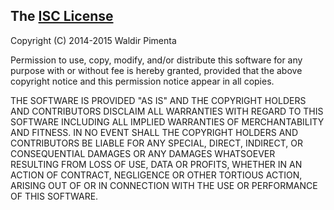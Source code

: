 ## The [ISC License](http://opensource.org/licenses/ISC)

Copyright (C) 2014-2015 Waldir Pimenta

Permission to use, copy, modify, and/or distribute this software
for any purpose with or without fee is hereby granted,
provided that the above copyright notice and this permission notice
appear in all copies.

THE SOFTWARE IS PROVIDED "AS IS" AND THE COPYRIGHT HOLDERS AND CONTRIBUTORS
DISCLAIM ALL WARRANTIES WITH REGARD TO THIS SOFTWARE
INCLUDING ALL IMPLIED WARRANTIES OF MERCHANTABILITY AND FITNESS.
IN NO EVENT SHALL THE COPYRIGHT HOLDERS AND CONTRIBUTORS BE LIABLE
FOR ANY SPECIAL, DIRECT, INDIRECT, OR CONSEQUENTIAL DAMAGES
OR ANY DAMAGES WHATSOEVER RESULTING FROM LOSS OF USE, DATA OR PROFITS,
WHETHER IN AN ACTION OF CONTRACT, NEGLIGENCE OR OTHER TORTIOUS ACTION,
ARISING OUT OF OR IN CONNECTION WITH THE USE OR PERFORMANCE OF THIS SOFTWARE.
